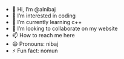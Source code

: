 - 👋 Hi, I’m @alnibaj
- 👀 I’m interested in coding 
- 🌱 I’m currently learning c++
- 💞️ I’m looking to collaborate on my website 
- 📫 How to reach me here
- 😄 Pronouns: nibaj
- ⚡ Fun fact: nomun

<!---
alnibaj/alnibaj is a ✨ special ✨ repository because its `README.md` (this file) appears on your GitHub profile.
You can click the Preview link to take a look at your changes.
--->

